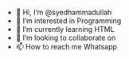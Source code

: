- 👋 Hi, I’m @syedhammadullah
- 👀 I’m interested in Programming
- 🌱 I’m currently learning HTML
- 💞️ I’m looking to collaborate on 
- 📫 How to reach me Whatsapp

<!---
syedhammadullah/syedhammadullah is a ✨ special ✨ repository because its `README.md` (this file) appears on your GitHub profile.
You can click the Preview link to take a look at your changes.
--->
